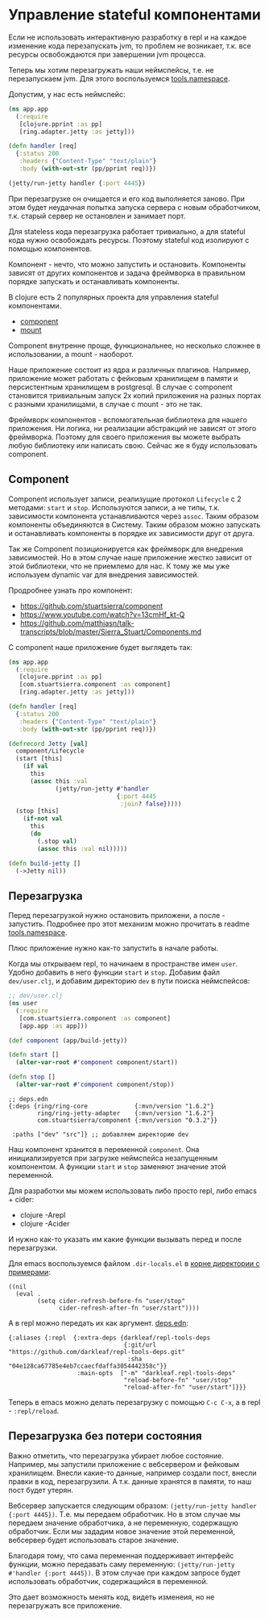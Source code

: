 # Управление stateful компонентами

Если не использовать интерактивную разработку в repl и на каждое изменение кода
перезапускать jvm, то проблем не возникает, т.к. все ресурсы освобождаются при завершении
jvm процесса.

Теперь мы хотим перезагружать наши неймспейсы, т.е. не перезапускаем jvm.
Для этого воспользуемся [tools.namespace](https://github.com/clojure/tools.namespace).

Допустим, у нас есть неймспейс:

```clojure
(ns app.app
  (:require
   [clojure.pprint :as pp]
   [ring.adapter.jetty :as jetty]))

(defn handler [req]
  {:status 200
   :headers {"Content-Type" "text/plain"}
   :body (with-out-str (pp/pprint req))})

(jetty/run-jetty handler {:port 4445})
```

При перезагрузке он очищается и его код выполняется заново.
При этом будет неудачная попытка запуска сервера с новым обработчиком,
т.к. старый сервер не остановлен и занимает порт.

Для stateless кода перезагрузка работает тривиально, а для stateful кода нужно освобождать ресурсы.
Поэтому stateful код изолируют с помощью компонентов.

Компонент - нечто, что можно запустить и остановить. Компоненты зависят от других компонентов
и задача фреймворка в правильном порядке запускать и останавливать компоненты.

В clojure есть 2 популярных проекта для управления stateful компонентами.
+ [component](https://github.com/stuartsierra/component)
+ [mount](https://github.com/tolitius/mount)

Component внутренне проще, функциональнее, но несколько сложнее в использовании, а mount - наоборот.

Наше приложение состоит из ядра и различных плагинов.
Например, приложение может работать с фейковым хранилищем в памяти и
персистентным хранилищем в postgresql.
В случае с component становится тривиальным запуск 2х копий приложения
на разных портах с разными хранилищами, в случае с mount - это не так.

Фреймворк компонентов - вспомогательная библиотека для нашего приложения.
Ни логика, ни реализации абстракций не зависят от этого фреймворка.
Поэтому для своего приложения вы можете выбрать любую библиотеку или написать свою.
Сейчас же я буду использовать component.

## Component

Component использует записи, реализущие протокол `Lifecycle` с 2 методами: `start` и `stop`.
Используются записи, а не типы, т.к. зависимости компонента устанавливаются через `assoc`.
Таким образом компоненты объединяются в Систему. Таким образом можно запускать и останавливать
компоненты в порядке их зависимости друг от друга.

Так же Component позиционируется как фреймворк для внедрения зависимостей.
Но в этом случае наше приложение жестко зависит от этой библиотеки, что не приемлемо для нас.
К тому же мы уже используем dynamic var для внедрения зависимостей.

Продробнее узнать про компонент:

+ https://github.com/stuartsierra/component
+ https://www.youtube.com/watch?v=13cmHf_kt-Q
+ https://github.com/matthiasn/talk-transcripts/blob/master/Sierra_Stuart/Components.md

С component наше приложение будет выглядеть так:

```clojure
(ns app.app
  (:require
   [clojure.pprint :as pp]
   [com.stuartsierra.component :as component]
   [ring.adapter.jetty :as jetty]))

(defn handler [req]
  {:status 200
   :headers {"Content-Type" "text/plain"}
   :body (with-out-str (pp/pprint req))})

(defrecord Jetty [val]
  component/Lifecycle
  (start [this]
    (if val
      this
      (assoc this :val
             (jetty/run-jetty #'handler
                              {:port 4445
                               :join? false}))))
  (stop [this]
    (if-not val
      this
      (do
        (.stop val)
        (assoc this :val nil)))))

(defn build-jetty []
  (->Jetty nil))
```

## Перезагрузка

Перед перезагрузкой нужно остановить приложени, а после - запустить.
Подробнее про этот механизм можно прочитать в readme
[tools.namespace](https://github.com/clojure/tools.namespace).

Плюс приложение нужно как-то запустить в начале работы.

Когда мы открываем repl, то начинаем в пространстве имен `user`.
Удобно добавить в него функции `start` и `stop`.
Добавим файл `dev/user.clj`, и добавим директорию `dev` в пути поиска неймспейсов:

```clojure
;; dev/user.clj
(ns user
  (:require
   [com.stuartsierra.component :as component]
   [app.app :as app]))

(def component (app/build-jetty))

(defn start []
  (alter-var-root #'component component/start))

(defn stop []
  (alter-var-root #'component component/stop))
```

```edn
;; deps.edn
{:deps {ring/ring-core             {:mvn/version "1.6.2"}
        ring/ring-jetty-adapter    {:mvn/version "1.6.2"}
        com.stuartsierra/component {:mvn/version "0.3.2"}}

 :paths ["dev" "src"]} ;; добавляем директорию dev
```

Наш компонент хранится в переменной `component`. Она инициализируется при загрузке неймспейса
незапущенным компонентом. А функции `start` и `stop` заменяют значение этой переменной.

Для разработки мы можем использовать либо просто repl, либо emacs + cider:

+ clojure -Arepl
+ clojure -Acider

И нужно как-то указать им какие функции вызывать перед и после перезагрузки.

Для emacs воспользуемся файлом `.dir-locals.el` в [корне директории с примерами](sources):

```elisp
((nil
  (eval .
        (setq cider-refresh-before-fn "user/stop"
              cider-refresh-after-fn "user/start"))))
```

А в repl можно передать их как аргумент. [deps.edn](sources/docker-clojure/deps.edn):

```edn
{:aliases {:repl  {:extra-deps {darkleaf/repl-tools-deps
                                {:git/url "https://github.com/darkleaf/repl-tools-deps.git"
                                 :sha     "04e128ca67785e4eb7ccaecfdaffa3054442358c"}}
                   :main-opts  ["-m" "darkleaf.repl-tools-deps"
                                "reload-before-fn" "user/stop"
                                "reload-after-fn" "user/start"]}}}
```

Теперь в emacs можно делать перезагрузку с помощью `C-c C-x`, а в repl - `:repl/reload`.

## Перезагрузка без потери состояния

Важно отметить, что перезагрузка убирает любое состояние.
Например, мы запустили приложение с вебсервером и фейковым хранилищем.
Внесли какие-то данные, например создали пост, внесли правки в код, перезагрузили.
А т.к. данные хранятся в памяти, то наш пост будет утерян.

Вебсервер запускается следующим образом: `(jetty/run-jetty handler {:port 4445})`.
Т.е. мы передаем обработчик. Но в этом случае мы передаем значение обработчика,
а не переменную, содержащую обработчик. Если мы зададим новое значение этой переменной,
вебсервер будет использовать старое значение.

Благодаря тому, что сама переменная поддерживает интерфейс функции, можно передавать саму переменную:
`(jetty/run-jetty #'handler {:port 4445})`.
В этом случае при каждом запросе будет использовать обработчик, содержащийся в переменной.

Это дает возможность менять код, видеть изменеия, но не перезагружать все приложение.
